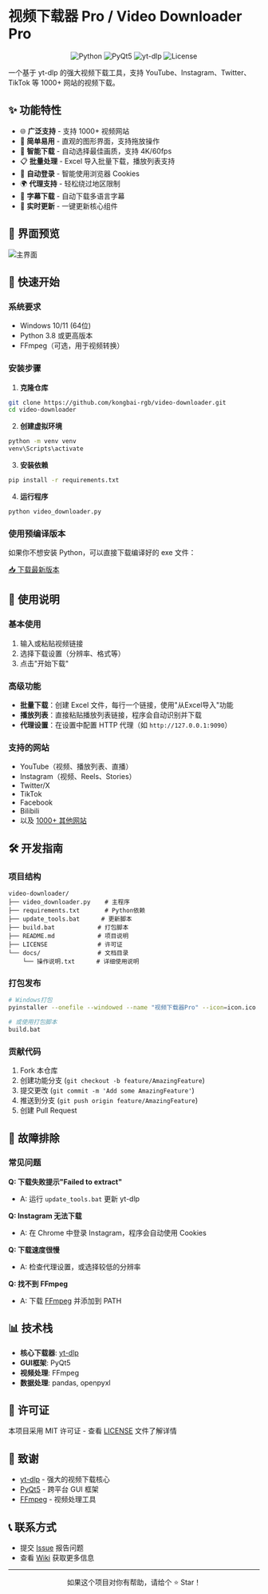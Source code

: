 # 视频下载器 Pro / Video Downloader Pro

<p align="center">
  <img src="https://img.shields.io/badge/Python-3.8+-blue.svg" alt="Python">
  <img src="https://img.shields.io/badge/PyQt5-5.15+-green.svg" alt="PyQt5">
  <img src="https://img.shields.io/badge/yt--dlp-latest-red.svg" alt="yt-dlp">
  <img src="https://img.shields.io/badge/License-MIT-yellow.svg" alt="License">
</p>

一个基于 yt-dlp 的强大视频下载工具，支持 YouTube、Instagram、Twitter、TikTok 等 1000+ 网站的视频下载。

## ✨ 功能特性

- 🌐 **广泛支持** - 支持 1000+ 视频网站
- 📱 **简单易用** - 直观的图形界面，支持拖放操作
- 🎯 **智能下载** - 自动选择最佳画质，支持 4K/60fps
- 📋 **批量处理** - Excel 导入批量下载，播放列表支持
- 🍪 **自动登录** - 智能使用浏览器 Cookies
- 🌍 **代理支持** - 轻松绕过地区限制
- 📝 **字幕下载** - 自动下载多语言字幕
- 🔄 **实时更新** - 一键更新核心组件

## 📸 界面预览

![主界面](screenshots/main.png)

## 🚀 快速开始

### 系统要求

- Windows 10/11 (64位)
- Python 3.8 或更高版本
- FFmpeg（可选，用于视频转换）

### 安装步骤

1. **克隆仓库**
```bash
git clone https://github.com/kongbai-rgb/video-downloader.git
cd video-downloader
```

2. **创建虚拟环境**
```bash
python -m venv venv
venv\Scripts\activate
```

3. **安装依赖**
```bash
pip install -r requirements.txt
```

4. **运行程序**
```bash
python video_downloader.py
```

### 使用预编译版本

如果你不想安装 Python，可以直接下载编译好的 exe 文件：

[📥 下载最新版本](https://github.com/kongbai-rgb/video-downloader/releases)

## 📖 使用说明

### 基本使用

1. 输入或粘贴视频链接
2. 选择下载设置（分辨率、格式等）
3. 点击"开始下载"

### 高级功能

- **批量下载**：创建 Excel 文件，每行一个链接，使用"从Excel导入"功能
- **播放列表**：直接粘贴播放列表链接，程序会自动识别并下载
- **代理设置**：在设置中配置 HTTP 代理（如 `http://127.0.0.1:9090`）

### 支持的网站

- YouTube（视频、播放列表、直播）
- Instagram（视频、Reels、Stories）
- Twitter/X
- TikTok
- Facebook
- Bilibili
- 以及 [1000+ 其他网站](https://github.com/yt-dlp/yt-dlp/blob/master/supportedsites.md)

## 🛠️ 开发指南

### 项目结构

```
video-downloader/
├── video_downloader.py    # 主程序
├── requirements.txt       # Python依赖
├── update_tools.bat      # 更新脚本
├── build.bat            # 打包脚本
├── README.md            # 项目说明
├── LICENSE              # 许可证
└── docs/                # 文档目录
    └── 操作说明.txt      # 详细使用说明
```

### 打包发布

```bash
# Windows打包
pyinstaller --onefile --windowed --name "视频下载器Pro" --icon=icon.ico video_downloader.py

# 或使用打包脚本
build.bat
```

### 贡献代码

1. Fork 本仓库
2. 创建功能分支 (`git checkout -b feature/AmazingFeature`)
3. 提交更改 (`git commit -m 'Add some AmazingFeature'`)
4. 推送到分支 (`git push origin feature/AmazingFeature`)
5. 创建 Pull Request

## 🔧 故障排除

### 常见问题

**Q: 下载失败提示"Failed to extract"**
- A: 运行 `update_tools.bat` 更新 yt-dlp

**Q: Instagram 无法下载**
- A: 在 Chrome 中登录 Instagram，程序会自动使用 Cookies

**Q: 下载速度很慢**
- A: 检查代理设置，或选择较低的分辨率

**Q: 找不到 FFmpeg**
- A: 下载 [FFmpeg](https://www.gyan.dev/ffmpeg/builds/) 并添加到 PATH

## 📊 技术栈

- **核心下载器**: [yt-dlp](https://github.com/yt-dlp/yt-dlp)
- **GUI框架**: PyQt5
- **视频处理**: FFmpeg
- **数据处理**: pandas, openpyxl

## 📄 许可证

本项目采用 MIT 许可证 - 查看 [LICENSE](LICENSE) 文件了解详情

## 🙏 致谢

- [yt-dlp](https://github.com/yt-dlp/yt-dlp) - 强大的视频下载核心
- [PyQt5](https://www.riverbankcomputing.com/software/pyqt/) - 跨平台 GUI 框架
- [FFmpeg](https://ffmpeg.org/) - 视频处理工具

## 📞 联系方式

- 提交 [Issue](https://github.com/kongbai-rgb/video-downloader/issues) 报告问题
- 查看 [Wiki](https://github.com/kongbai-rgb/video-downloader/wiki) 获取更多信息

---

<p align="center">
  如果这个项目对你有帮助，请给个 ⭐ Star！
</p>